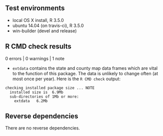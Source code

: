 ## Test environments
* local OS X install, R 3.5.0
* ubuntu 14.04 (on travis-ci), R 3.5.0
* win-builder (devel and release)

## R CMD check results

0 errors | 0 warnings | 1 note 

* `extdata` contains the state and county map data frames
which are vital to the function of this package. The data
is unlikely to change often (at most once per year). 
Here is the ```R CMD check``` output:
```
checking installed package size ... NOTE
  installed size is  6.9Mb
  sub-directories of 1Mb or more:
    extdata   6.2Mb
```

## Reverse dependencies

There are no reverse dependencies.
